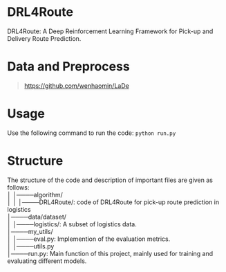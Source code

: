# DRL4Route
DRL4Route: A Deep Reinforcement Learning Framework for Pick-up and Delivery Route Prediction.

# Data and Preprocess
>https://github.com/wenhaomin/LaDe

# Usage
Use the following command to run the code: `python run.py`

# Structure
The structure of the code and description of important files are given as follows:  
│    │────algorithm/  
│    │    │────DRL4Route/:  code of DRL4Route for pick-up route prediction in logistics    
│────data/dataset/  
│    │────logistics/:  A subset of logistics data.  
│────my_utils/  
│    │────eval.py: Implemention of the evaluation metrics.  
│    │────utils.py  
│────run.py: Main function of this project, mainly used for  training and evaluating different models.  
